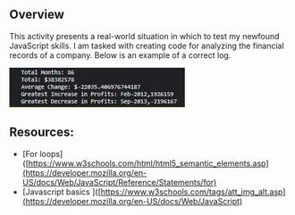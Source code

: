 

## Overview

This activity presents a real-world situation in which to test my  newfound JavaScript skills. I am tasked with creating code for analyzing the financial records of a company. Below is an example of a correct log.

![output](/readme-images/console-output.jpg)


## Resources:
* [For loops]([https://www.w3schools.com/html/html5_semantic_elements.asp](https://developer.mozilla.org/en-US/docs/Web/JavaScript/Reference/Statements/for)
* [Javascript basics ]([https://www.w3schools.com/tags/att_img_alt.asp](https://developer.mozilla.org/en-US/docs/Web/JavaScript)




